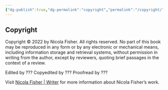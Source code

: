 ```yaml
---
{"dg-publish":true,"dg-permalink":"copyright","permalink":"/copyright/","dgHomeLink":true,"dgPassFrontmatter":false}
---
```



## Copyright

Copyright © 2022 by Nicola Fisher. All rights reserved. No part of this book may be reproduced in any form or by any electronic or mechanical means, including information storage and retrieval systems, without permission in writing from the author, except by reviewers, quoting brief passages in the context of a review.

Edited by ???
Copyedited by ???
Proofread by ???

Visit [Nicola Fisher | Writer](https://nicolafisherwriter.com) for more information about Nicola Fisher’s work.